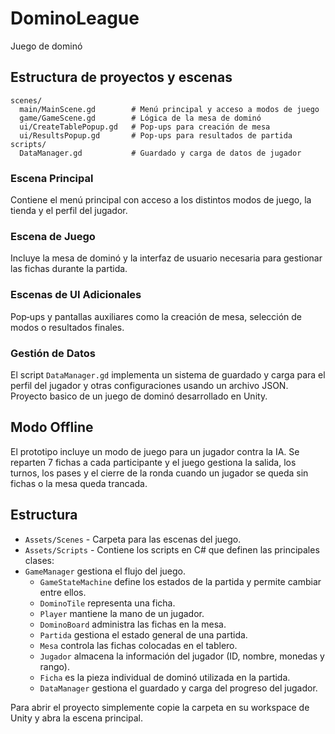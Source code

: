 # DominoLeague


Juego de dominó

## Estructura de proyectos y escenas

```
scenes/
  main/MainScene.gd        # Menú principal y acceso a modos de juego
  game/GameScene.gd        # Lógica de la mesa de dominó
  ui/CreateTablePopup.gd   # Pop‑ups para creación de mesa
  ui/ResultsPopup.gd       # Pop‑ups para resultados de partida
scripts/
  DataManager.gd           # Guardado y carga de datos de jugador
```

### Escena Principal
Contiene el menú principal con acceso a los distintos modos de juego, la tienda y el perfil del jugador.

### Escena de Juego
Incluye la mesa de dominó y la interfaz de usuario necesaria para gestionar las fichas durante la partida.

### Escenas de UI Adicionales
Pop‑ups y pantallas auxiliares como la creación de mesa, selección de modos o resultados finales.

### Gestión de Datos
El script `DataManager.gd` implementa un sistema de guardado y carga para el perfil del jugador y otras configuraciones usando un archivo JSON.
Proyecto basico de un juego de dominó desarrollado en Unity.

## Modo Offline
El prototipo incluye un modo de juego para un jugador contra la
IA. Se reparten 7 fichas a cada participante y el juego gestiona
la salida, los turnos, los pases y el cierre de la ronda cuando
un jugador se queda sin fichas o la mesa queda trancada.

## Estructura

- `Assets/Scenes` - Carpeta para las escenas del juego.
- `Assets/Scripts` - Contiene los scripts en C# que definen las principales clases:
- `GameManager` gestiona el flujo del juego.
  - `GameStateMachine` define los estados de la partida y permite cambiar entre ellos.
  - `DominoTile` representa una ficha.
  - `Player` mantiene la mano de un jugador.
  - `DominoBoard` administra las fichas en la mesa.
  - `Partida` gestiona el estado general de una partida.
  - `Mesa` controla las fichas colocadas en el tablero.
  - `Jugador` almacena la información del jugador (ID, nombre, monedas y rango).
  - `Ficha` es la pieza individual de dominó utilizada en la partida.
  - `DataManager` gestiona el guardado y carga del progreso del jugador.

Para abrir el proyecto simplemente copie la carpeta en su workspace de Unity y abra la escena principal.

